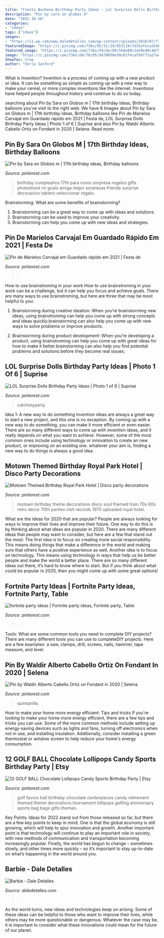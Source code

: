 ```yaml
---
title: "Fiesta Buchona Birthday Party Ideas - Lol Surprise Dolls Birthday Party Ideas"
description: "Pin by sara on globos m"
date: "2022-10-18"
categories:
- "ideas"
tags: ["ideas"]
images:
- "https://i1.wp.com/www.daledetalles.com/wp-content/uploads/2016/07/fiesta-barbie32.jpg"
featuredImage: "https://i.pinimg.com/736x/95/31/19/953119c7d35afeca354b5bcd6eb091d6.jpg"
featured_image: "https://i.pinimg.com/736x/59/de/89/59de89c2a59ed0c46758f9b786da8285.jpg"
image: "https://i.pinimg.com/736x/d4/70/05/d470050e59c62f4caf56f71a27ac5834--motown-party-s-party.jpg"
ShowToc: true
author: "Verla Sanford"
---
```



What is Invention?
Invention is a process of coming up with a new product or idea. It can be something as simple as coming up with a new way to make your cereal, or more complex inventions like the internet. Inventions have helped people throughout history and continue to do so today.

	

		
searching about Pin by Sara on Globos m | 17th birthday ideas, Birthday balloons you've visit to the right web. We have 8 Images about Pin by Sara on Globos m | 17th birthday ideas, Birthday balloons like Pin de Marielos Carvajal em Guardado rápido em 2021 | Festa de, LOL Surprise Dolls Birthday Party Ideas | Photo 1 of 6 | Suprise and also Pin by Waldir Alberto Cabello Ortiz on Fondant in 2020 | Selena. Read more:
		
    
## Pin By Sara On Globos M | 17th Birthday Ideas, Birthday Balloons

<img loading=lazy src="https://i.pinimg.com/736x/8d/39/99/8d3999bfe7d4b3d216979925884475a4.jpg" onerror="this.onerror=null;this.src='https://tse1.mm.bing.net/th?id=OIP.pYLmTbE-KCzH1q7SI-vmRwHaNK&amp;pid=15.1';" alt="Pin by Sara on Globos m | 17th birthday ideas, Birthday balloons">

_Source: pinterest.com_

>birthday cumpleaños 17th para novio sorpresa regalos gifts photoshoot mi goals amiga mejor sorpresas friends surprise decoracion tablero seleccionar regalo. 

	

Brainstorming: What are some benefits of brainstorming?
1. Brainstorming can be a great way to come up with ideas and solutions.
2. Brainstorming can be used to improve your creativity.
3. Brainstorming can help you come up with new ideas and strategies.

    
## Pin De Marielos Carvajal Em Guardado Rápido Em 2021 | Festa De

<img loading=lazy src="https://i.pinimg.com/736x/42/c3/58/42c3580d39501af747a712cc5121b428.jpg" onerror="this.onerror=null;this.src='https://tse2.mm.bing.net/th?id=OIP.dDMk6bs_lLNnRTUCAyAeYAHaJ3&amp;pid=15.1';" alt="Pin de Marielos Carvajal em Guardado rápido em 2021 | Festa de">

_Source: pinterest.com_

>. 

	

How to use brainstroming in your work
How to use brainstroming in your work can be a challenge, but it can help you focus and achieve goals. There are many ways to use brainstroming, but here are three that may be most helpful to you:
1. Brainstorming during creative ideation: When you’re brainstorming new ideas, using brainstroming can help you come up with strong concepts and ideas quickly.brainstorming can also help you come up with new ways to solve problems or improve products.

2. Brainstorming during product development: When you’re developing a product, using brainstroming can help you come up with great ideas for how to make it better.brainstorming can also help you find potential problems and solutions before they become real issues.


    
## LOL Surprise Dolls Birthday Party Ideas | Photo 1 Of 6 | Suprise

<img loading=lazy src="https://i.pinimg.com/736x/fc/58/cf/fc58cf39970e84164094b17fbf7eb27a.jpg" onerror="this.onerror=null;this.src='https://tse1.mm.bing.net/th?id=OIP.TPqz8E5Xr8RCNOOBSC6EmwHaLH&amp;pid=15.1';" alt="LOL Surprise Dolls Birthday Party Ideas | Photo 1 of 6 | Suprise">

_Source: pinterest.com_

>catchmyparty. 

	

Idea 1: A new way to do something
Invention ideas are always a great way to start a new project, and this one is no exception. By coming up with a new way to do something, you can make it more efficient or even easier. There are so many different ways to come up with invention ideas, and it really depends on what you want to achieve. However, some of the most common ones include using technology or innovation to create an new product, or improving on an existing one. whatever your aim is, finding a new way to do things is always a good idea.

    
## Motown Themed Birthday Royal Park Hotel | Disco Party Decorations

<img loading=lazy src="https://i.pinimg.com/736x/d4/70/05/d470050e59c62f4caf56f71a27ac5834--motown-party-s-party.jpg" onerror="this.onerror=null;this.src='https://tse4.mm.bing.net/th?id=OIP.ZmQid8dMXKsk_4rzFCznywHaJ6&amp;pid=15.1';" alt="Motown Themed Birthday Royal Park Hotel | Disco party decorations">

_Source: pinterest.com_

>motown birthday theme decorations disco soul themed train 70s 60s retro decor 70th parties visit records 1970 uploaded royal hotel. 

	

What are the ideas for 2020 that are popular?
People are always looking for ways to improve their lives and improve their future. One way to do this is by thinking about what ideas are popular in 2020. There are many different ideas that people may want to consider, but here are a few that stand out the most: 
The first idea is to focus on creating more social responsibility. This means doing things that make a difference in the world and making sure that others have a positive experience as well. Another idea is to focus on technology. This means using technology in ways that help us be better people and make the world a better place. 
There are so many different ideas out there, it’s hard to know where to start. But if you think about what could be popular in 2020, then you might come up with some great options!

    
## Fortnite Party Ideas | Fortnite Party Ideas, Fortnite Party, Table

<img loading=lazy src="https://i.pinimg.com/736x/95/31/19/953119c7d35afeca354b5bcd6eb091d6.jpg" onerror="this.onerror=null;this.src='https://tse1.mm.bing.net/th?id=OIP.qT7OEAma3lGya6Z3Gh9c1QHaJ3&amp;pid=15.1';" alt="fortnite party ideas | Fortnite party ideas, Fortnite party, Table">

_Source: pinterest.com_

>. 

	

Tools: What are some common tools you need to complete DIY projects?
There are many different tools you can use to completeDIY projects. Here are a few examples: a saw, clamps, drill, screws, nails, hammer, tape measure, and level.

    
## Pin By Waldir Alberto Cabello Ortiz On Fondant In 2020 | Selena

<img loading=lazy src="https://i.pinimg.com/736x/59/de/89/59de89c2a59ed0c46758f9b786da8285.jpg" onerror="this.onerror=null;this.src='https://tse2.mm.bing.net/th?id=OIP.UtwA0FehmRxgAiXZ32bD2AHaNz&amp;pid=15.1';" alt="Pin by Waldir Alberto Cabello Ortiz on Fondant in 2020 | Selena">

_Source: pinterest.com_

>quintanilla. 

	

How to make your home more energy efficient: Tips and tricks
If you're looking to make your home more energy efficient, there are a few tips and tricks you can use. Some of the more common methods include setting up energy-saving devices such as lights and fans, turning off electronics when not in use, and installing insulation. Additionally, consider installing a green thermostat or window screen to help reduce your home's energy consumption.

    
## 12 GOLF BALL Chocolate Lollipops Candy Sports Birthday Party | Etsy

<img loading=lazy src="https://i.pinimg.com/736x/6e/42/95/6e429589da712a801cfc743c20ad0ef9--golf-party-favors-party-favors-for-kids.jpg" onerror="this.onerror=null;this.src='https://tse3.mm.bing.net/th?id=OIP.6Rb6cgx9OsxQ023ro64C1gHaJ4&amp;pid=15.1';" alt="12 GOLF BALL Chocolate Lollipops Candy Sports Birthday Party | Etsy">

_Source: pinterest.com_

>golf favors ball birthday chocolate centerpieces candy retirement themed theme decorations tournament lollipops golfing anniversary sports bag bags gifts themes. 

	

Key Points:
Ideas for 2022 stand out from those released so far, but there are a few key points to keep in mind. One is that the global economy is still growing, which will help to spur innovation and growth. Another important point is that technology will continue to play an important role in society, with new methods of communication and transportation becoming increasingly popular. Finally, the world has begun to change – sometimes slowly, and other times more quickly – so it’s important to stay up-to-date on what’s happening in the world around you.

    
## Barbie - Dale Detalles

<img loading=lazy src="https://i1.wp.com/www.daledetalles.com/wp-content/uploads/2016/07/fiesta-barbie32.jpg" onerror="this.onerror=null;this.src='https://tse4.mm.bing.net/th?id=OIP.tktIp8B3dbYWYise9lHrIwHaJ4&amp;pid=15.1';" alt="Barbie - Dale Detalles">

_Source: daledetalles.com_

>. 

	

As the world turns, new ideas and technologies keep on arising. Some of these ideas can be helpful to those who want to improve their lives, while others may be more questionable or dangerous. Whatever the case may be, it is important to consider what these innovations could mean for the future of our planet.

